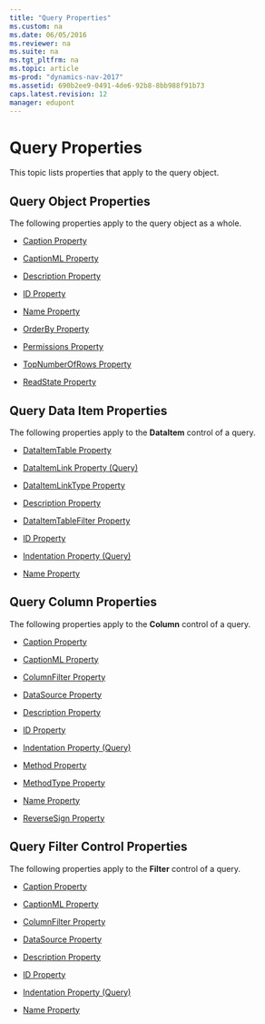 ```yaml
---
title: "Query Properties"
ms.custom: na
ms.date: 06/05/2016
ms.reviewer: na
ms.suite: na
ms.tgt_pltfrm: na
ms.topic: article
ms-prod: "dynamics-nav-2017"
ms.assetid: 690b2ee9-0491-4de6-92b8-8bb988f91b73
caps.latest.revision: 12
manager: edupont
---
```

# Query Properties
This topic lists properties that apply to the query object.  
  
## Query Object Properties  
 The following properties apply to the query object as a whole.  
  
-   [Caption Property](Caption-Property-duplicate.md)  
  
-   [CaptionML Property](CaptionML-Property.md)  
  
-   [Description Property](Description-Property.md)  
  
-   [ID Property](ID-Property.md)  
  
-   [Name Property](Name-Property-duplicate.md)  
  
-   [OrderBy Property](OrderBy-Property.md)  
  
-   [Permissions Property](Permissions-Property.md)  
  
-   [TopNumberOfRows Property](TopNumberOfRows-Property.md)  
  
-   [ReadState Property](ReadState-Property.md)  
  
## Query Data Item Properties  
 The following properties apply to the **DataItem** control of a query.  
  
-   [DataItemTable Property](DataItemTable-Property.md)  
  
-   [DataItemLink Property \(Query\)](DataItemLink-Property--Query-.md)  
  
-   [DataItemLinkType Property](DataItemLinkType-Property.md)  
  
-   [Description Property](Description-Property.md)  
  
-   [DataItemTableFilter Property](DataItemTableFilter-Property.md)  
  
-   [ID Property](ID-Property.md)  
  
-   [Indentation Property \(Query\)](Indentation-Property--Query-.md)  
  
-   [Name Property](Name-Property-duplicate.md)  
  
## Query Column Properties  
 The following properties apply to the **Column** control of a query.  
  
-   [Caption Property](Caption-Property-duplicate.md)  
  
-   [CaptionML Property](CaptionML-Property.md)  
  
-   [ColumnFilter Property](ColumnFilter-Property.md)  
  
-   [DataSource Property](DataSource-Property.md)  
  
-   [Description Property](Description-Property.md)  
  
-   [ID Property](ID-Property.md)  
  
-   [Indentation Property \(Query\)](Indentation-Property--Query-.md)  
  
-   [Method Property](Method-Property.md)  
  
-   [MethodType Property](MethodType-Property.md)  
  
-   [Name Property](Name-Property-duplicate.md)  
  
-   [ReverseSign Property](ReverseSign-Property.md)  
  
## Query Filter Control Properties  
 The following properties apply to the **Filter** control of a query.  
  
-   [Caption Property](Caption-Property-duplicate.md)  
  
-   [CaptionML Property](CaptionML-Property.md)  
  
-   [ColumnFilter Property](ColumnFilter-Property.md)  
  
-   [DataSource Property](DataSource-Property.md)  
  
-   [Description Property](Description-Property.md)  
  
-   [ID Property](ID-Property.md)  
  
-   [Indentation Property \(Query\)](Indentation-Property--Query-.md)  
  
-   [Name Property](Name-Property-duplicate.md)